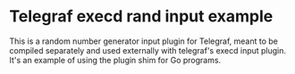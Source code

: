 # Telegraf execd rand input example

This is a random number generator input plugin for Telegraf, meant to be compiled separately and used externally with telegraf's execd input plugin. It's an example of using the plugin shim for Go programs.